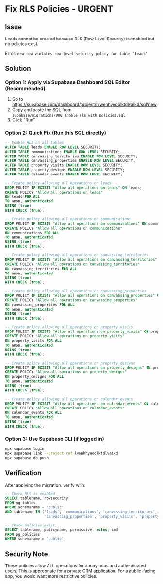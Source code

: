 # Fix RLS Policies - URGENT

## Issue
Leads cannot be created because RLS (Row Level Security) is enabled but no policies exist.

Error: `new row violates row-level security policy for table "leads"`

## Solution

### Option 1: Apply via Supabase Dashboard SQL Editor (Recommended)

1. Go to https://supabase.com/dashboard/project/lvwehhyeoolktdlvaikd/sql/new
2. Copy and paste the SQL from `supabase/migrations/006_enable_rls_with_policies.sql`
3. Click "Run"

### Option 2: Quick Fix (Run this SQL directly)

```sql
-- Enable RLS on all tables
ALTER TABLE leads ENABLE ROW LEVEL SECURITY;
ALTER TABLE communications ENABLE ROW LEVEL SECURITY;
ALTER TABLE canvassing_territories ENABLE ROW LEVEL SECURITY;
ALTER TABLE canvassing_properties ENABLE ROW LEVEL SECURITY;
ALTER TABLE property_visits ENABLE ROW LEVEL SECURITY;
ALTER TABLE property_designs ENABLE ROW LEVEL SECURITY;
ALTER TABLE calendar_events ENABLE ROW LEVEL SECURITY;

-- Create policy allowing all operations on leads
DROP POLICY IF EXISTS "Allow all operations on leads" ON leads;
CREATE POLICY "Allow all operations on leads"
ON leads FOR ALL
TO anon, authenticated
USING (true)
WITH CHECK (true);

-- Create policy allowing all operations on communications
DROP POLICY IF EXISTS "Allow all operations on communications" ON communications;
CREATE POLICY "Allow all operations on communications"
ON communications FOR ALL
TO anon, authenticated
USING (true)
WITH CHECK (true);

-- Create policy allowing all operations on canvassing_territories
DROP POLICY IF EXISTS "Allow all operations on canvassing_territories" ON canvassing_territories;
CREATE POLICY "Allow all operations on canvassing_territories"
ON canvassing_territories FOR ALL
TO anon, authenticated
USING (true)
WITH CHECK (true);

-- Create policy allowing all operations on canvassing_properties
DROP POLICY IF EXISTS "Allow all operations on canvassing_properties" ON canvassing_properties;
CREATE POLICY "Allow all operations on canvassing_properties"
ON canvassing_properties FOR ALL
TO anon, authenticated
USING (true)
WITH CHECK (true);

-- Create policy allowing all operations on property_visits
DROP POLICY IF EXISTS "Allow all operations on property_visits" ON property_visits;
CREATE POLICY "Allow all operations on property_visits"
ON property_visits FOR ALL
TO anon, authenticated
USING (true)
WITH CHECK (true);

-- Create policy allowing all operations on property_designs
DROP POLICY IF EXISTS "Allow all operations on property_designs" ON property_designs;
CREATE POLICY "Allow all operations on property_designs"
ON property_designs FOR ALL
TO anon, authenticated
USING (true)
WITH CHECK (true);

-- Create policy allowing all operations on calendar_events
DROP POLICY IF EXISTS "Allow all operations on calendar_events" ON calendar_events;
CREATE POLICY "Allow all operations on calendar_events"
ON calendar_events FOR ALL
TO anon, authenticated
USING (true)
WITH CHECK (true);
```

### Option 3: Use Supabase CLI (if logged in)

```bash
npx supabase login
npx supabase link --project-ref lvwehhyeoolktdlvaikd
npx supabase db push
```

## Verification

After applying the migration, verify with:

```sql
-- Check RLS is enabled
SELECT tablename, rowsecurity
FROM pg_tables
WHERE schemaname = 'public'
AND tablename IN ('leads', 'communications', 'canvassing_territories',
                  'canvassing_properties', 'property_visits', 'property_designs', 'calendar_events');

-- Check policies exist
SELECT tablename, policyname, permissive, roles, cmd
FROM pg_policies
WHERE schemaname = 'public';
```

## Security Note

These policies allow ALL operations for anonymous and authenticated users. This is appropriate for a private CRM application. For a public-facing app, you would want more restrictive policies.
